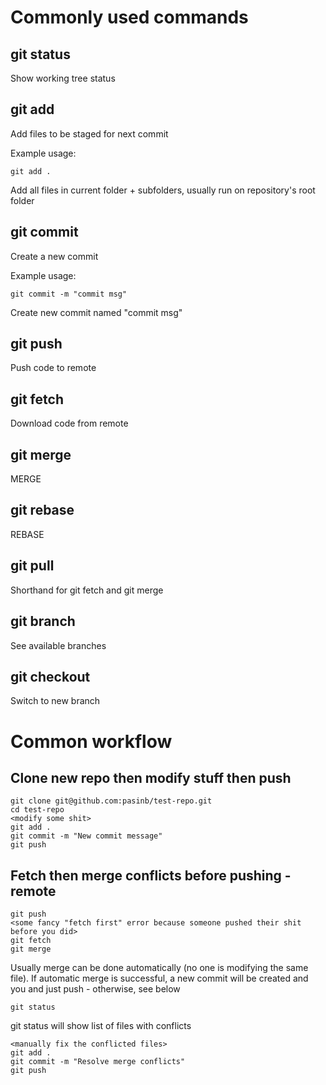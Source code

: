 # Commonly used commands

## git status

Show working tree status

## git add

Add files to be staged for next commit

Example usage:
```
git add .
```
Add all files in current folder + subfolders, usually run on repository's root folder

## git commit

Create a new commit

Example usage:
```
git commit -m "commit msg"
```
Create new commit named "commit msg"

## git push

Push code to remote

## git fetch

Download code from remote

## git merge

MERGE

## git rebase

REBASE

## git pull

Shorthand for git fetch and git merge

## git branch

See available branches

## git checkout

Switch to new branch

# Common workflow

## Clone new repo then modify stuff then push

```
git clone git@github.com:pasinb/test-repo.git
cd test-repo
<modify some shit>
git add .
git commit -m "New commit message"
git push
```

## Fetch then merge conflicts before pushing - remote

```
git push
<some fancy "fetch first" error because someone pushed their shit before you did>
git fetch
git merge
```
Usually merge can be done automatically (no one is modifying the same file).
If automatic merge is successful, a new commit will be created and you and just push - otherwise, see below

```
git status
```
git status will show list of files with conflicts

```
<manually fix the conflicted files>
git add .
git commit -m "Resolve merge conflicts"
git push
```
